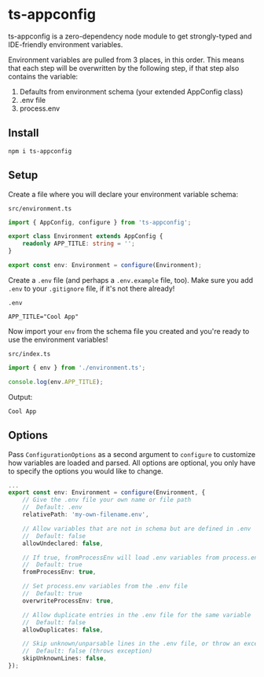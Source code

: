 # ts-appconfig

ts-appconfig is a zero-dependency node module to get strongly-typed and IDE-friendly environment variables.

Environment variables are pulled from 3 places, in this order. This means that each step will be overwritten by the following step, if that step also contains the variable:

1. Defaults from environment schema (your extended AppConfig class)
2. .env file
3. process.env

## Install

`npm i ts-appconfig`

## Setup

Create a file where you will declare your environment variable schema:

`src/environment.ts`
```typescript
import { AppConfig, configure } from 'ts-appconfig';

export class Environment extends AppConfig {
	readonly APP_TITLE: string = '';
}

export const env: Environment = configure(Environment);
```

Create a `.env` file (and perhaps a `.env.example` file, too). Make sure you add `.env` to your `.gitignore` file, if it's not there already!

`.env`
```
APP_TITLE="Cool App"
```

Now import your `env` from the schema file you created and you're ready to use the environment variables!

`src/index.ts`
```typescript
import { env } from './environment.ts';

console.log(env.APP_TITLE);
```

Output:
```
Cool App
```

## Options

Pass `ConfigurationOptions` as a second argument to `configure` to customize how variables are loaded and parsed. All options are optional, you only have to specify the options you would like to change.

```typescript
...
export const env: Environment = configure(Environment, {
	// Give the .env file your own name or file path
	//	Default: .env
	relativePath: 'my-own-filename.env',

	// Allow variables that are not in schema but are defined in .env
	//	Default: false
	allowUndeclared: false,

	// If true, fromProcessEnv will load .env variables from process.env
	//  Default: true
	fromProcessEnv: true,

	// Set process.env variables from the .env file
	//	Default: true
	overwriteProcessEnv: true,

	// Allow duplicate entries in the .env file for the same variable
	//	Default: false
	allowDuplicates: false,

	// Skip unknown/unparsable lines in the .env file, or throw an exception
	//	Default: false (throws exception)
	skipUnknownLines: false,
});
```

